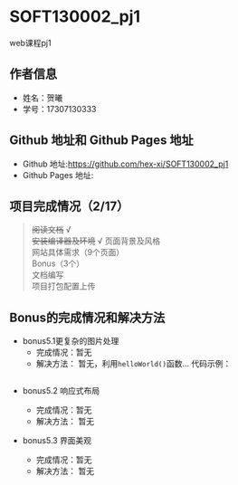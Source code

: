 # SOFT130002_pj1
web课程pj1


## 作者信息 
* 姓名：贺曦 
* 学号：17307130333  

## Github 地址和 Github Pages 地址
* Github 地址:<https://github.com/hex-xi/SOFT130002_pj1>
* Github Pages 地址:

## 项⽬完成情况（2/17）
> ~~阅读文档~~ √  
> ~~安装编译器及环境~~  √ 
> 页面背景及风格  
> ⽹站具体需求（9个页面）  
> Bonus（3个）  
> 文档编写  
> 项目打包配置上传  

## Bonus的完成情况和解决⽅法
* bonus5.1更复杂的图⽚处理
    - 完成情况：暂无
    - 解决方法：
暂无，利用`helloWorld()`函数...
代码示例：
```javascript
```

* bonus5.2 响应式布局
    - 完成情况：暂无
    - 解决方法：
暂无

* bonus5.3 界⾯美观
    - 完成情况：暂无
    - 解决方法：
暂无


